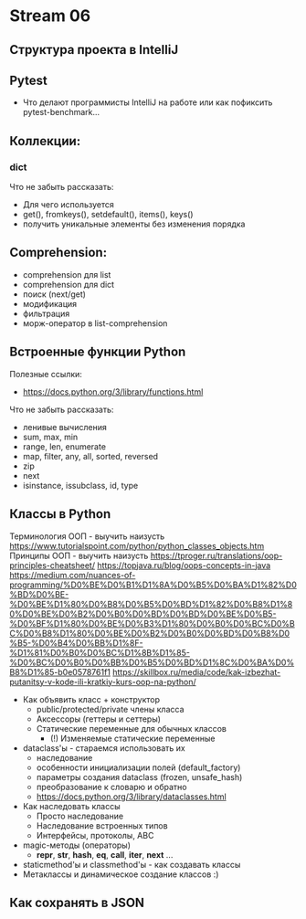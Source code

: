 # Stream 06

## Структура проекта в IntelliJ

## Pytest

- Что делают программисты IntelliJ на работе или как пофиксить pytest-benchmark...

## Коллекции:

### dict

Что не забыть рассказать:

- Для чего используется
- get(), fromkeys(), setdefault(), items(), keys()
- получить уникальные элементы без изменения порядка

## Comprehension:

- comprehension для list
- comprehension для dict
- поиск (next/get)
- модификация
- фильтрация
- морж-оператор в list-comprehension

## Встроенные функции Python

Полезные ссылки:

- https://docs.python.org/3/library/functions.html

Что не забыть рассказать:

- ленивые вычисления
- sum, max, min
- range, len, enumerate
- map, filter, any, all, sorted, reversed
- zip
- next
- isinstance, issubclass, id, type

## Классы в Python

Терминология ООП - выучить наизусть
https://www.tutorialspoint.com/python/python_classes_objects.htm
Принципы ООП - выучить наизусть
https://tproger.ru/translations/oop-principles-cheatsheet/
https://topjava.ru/blog/oops-concepts-in-java
https://medium.com/nuances-of-programming/%D0%BE%D0%B1%D1%8A%D0%B5%D0%BA%D1%82%D0%BD%D0%BE-%D0%BE%D1%80%D0%B8%D0%B5%D0%BD%D1%82%D0%B8%D1%80%D0%BE%D0%B2%D0%B0%D0%BD%D0%BD%D0%BE%D0%B5-%D0%BF%D1%80%D0%BE%D0%B3%D1%80%D0%B0%D0%BC%D0%BC%D0%B8%D1%80%D0%BE%D0%B2%D0%B0%D0%BD%D0%B8%D0%B5-%D0%B4%D0%BB%D1%8F-%D1%81%D0%B0%D0%BC%D1%8B%D1%85-%D0%BC%D0%B0%D0%BB%D0%B5%D0%BD%D1%8C%D0%BA%D0%B8%D1%85-b0e0578761f1
https://skillbox.ru/media/code/kak-izbezhat-putanitsy-v-kode-ili-kratkiy-kurs-oop-na-python/

- Как объявить класс + конструктор
    - public/protected/private члены класса
    - Аксессоры (геттеры и сеттеры)
    - Статические переменные для обычных классов
        - (!) Изменяемые статические переменные
- dataclass'ы - стараемся использовать их
    - наследование
    - особенности инициализации полей (default_factory)
    - параметры создания dataclass (frozen, unsafe_hash)
    - преобразование к словарю и обратно
    - https://docs.python.org/3/library/dataclasses.html
- Как наследовать классы
    - Просто наследование
    - Наследование встроенных типов
    - Интерфейсы, протоколы, ABC
- magic-методы (операторы)
    - __repr__, __str__, __hash__, __eq__, __call__, __iter__, __next__ ...
- staticmethod'ы и classmethod'ы - как создавать классы
- Метаклассы и динамическое создание классов :)

## Как сохранять в JSON